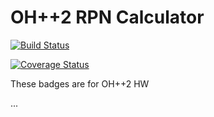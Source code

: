# OH++2 RPN Calculator

[![Build Status](https://travis-ci.org/mstaunton/c4cs-f18-OH2.svg?branch=master)](https://travis-ci.org/mstaunton/c4cs-f18-OH2)

[![Coverage Status](https://coveralls.io/repos/github/mstaunton/c4cs-f18-OH2/badge.svg?branch=master)](https://coveralls.io/github/mstaunton/c4cs-f18-OH2?branch=master)

These badges are for OH++2 HW

...


